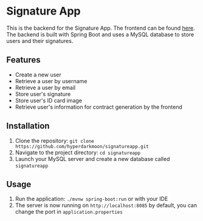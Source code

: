 # Signature App

This is the backend for the Signature App. The frontend can be found [here](https://github.com/HyperDarkmoon/signaturefrontend).
The backend is built with Spring Boot and uses a MySQL database to store users and their signatures.

## Features

- Create a new user
- Retrieve a user by username
- Retrieve a user by email
- Store user's signature
- Store user's ID card image
- Retrieve user's information for contract generation by the frontend

## Installation

1. Clone the repository: `git clone https://github.com/hyperdarkmoon/signatureapp.git`
2. Navigate to the project directory: `cd signatureapp`
3. Launch your MySQL server and create a new database called `signatureapp`

## Usage

1. Run the application: `./mvnw spring-boot:run` or with your IDE
2. The server is now running on `http://localhost:8085` by default, you can change the port in `application.properties`

